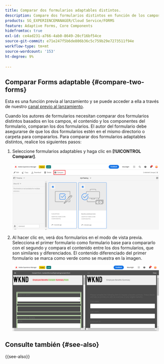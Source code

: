 ```yaml
---
title: Comparar dos formularios adaptables distintos.
description: Compare dos formularios distintos en función de los campos, el contenido y los componentes del formulario.
products: SG_EXPERIENCEMANAGER/Cloud Service/FORMS
feature: Adaptive Forms, Core Components
hidefromtoc: true
exl-id: ce4ad231-a766-4ab0-8649-20cf16bf54ce
source-git-commit: e71e247f5b6de806b36c5c759b29e7273511f94e
workflow-type: tm+mt
source-wordcount: '153'
ht-degree: 9%

---
```


## Comparar Forms adaptable {#compare-two-forms}

<span class="preview"> Esta es una función previa al lanzamiento y se puede acceder a ella a través de nuestro [canal previo al lanzamiento](https://experienceleague.adobe.com/docs/experience-manager-cloud-service/content/release-notes/prerelease.html?lang=es#new-features). </span>

Cuando los autores de formularios necesitan comparar dos formularios distintos basados en los campos, el contenido y los componentes del formulario, comparan los dos formularios. El autor del formulario debe asegurarse de que los dos formularios estén en el mismo directorio o carpeta para compararlos. Para comparar dos formularios adaptables distintos, realice los siguientes pasos:

1. Seleccione formularios adaptables y haga clic en **[!UICONTROL Comparar]**.

   ![Comparar formularios adaptables](compare-two-forms.png)

1. Al hacer clic en, verá dos formularios en el modo de vista previa. Selecciona el primer formulario como formulario base para compararlo con el segundo y compara el contenido entre los dos formularios, que son similares y diferenciados. El contenido diferenciado del primer formulario se marca como verde como se muestra en la imagen.

   ![Formularios comparados](compared-forms.png)

## Consulte también {#see-also}

{{see-also}}

